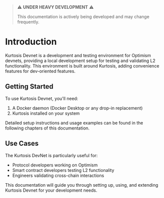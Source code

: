 > ⚠️ **UNDER HEAVY DEVELOPMENT** ⚠️
>
> This documentation is actively being developed and may change frequently.

# Introduction

Kurtosis Devnet is a development and testing environment for Optimism devnets, providing a local development setup for testing and validating L2 functionality.
This environment is built around Kurtosis, adding convenience features for dev-oriented features.

## Getting Started

To use Kurtosis Devnet, you'll need:
1. A Docker daemon (Docker Desktop or any drop-in replacement)
2. Kurtosis installed on your system

Detailed setup instructions and usage examples can be found in the following chapters of this documentation.

## Use Cases

The Kurtosis DevNet is particularly useful for:
- Protocol developers working on Optimism
- Smart contract developers testing L2 functionality
- Engineers validating cross-chain interactions

This documentation will guide you through setting up, using, and extending Kurtosis Devnet for your development needs.

